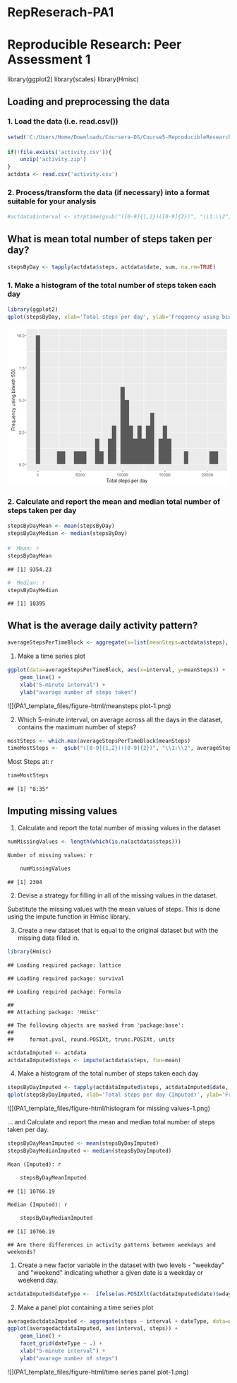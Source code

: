 # RepReserach-PA1



# Reproducible Research: Peer Assessment 1

library(ggplot2)
library(scales)
library(Hmisc)

## Loading and preprocessing the data
### 1. Load the data (i.e. read.csv())


```r
setwd('C:/Users/Home/Downloads/Coursera-DS/Course5-ReproducibleResearch/Lesson2')

if(!file.exists('activity.csv')){
    unzip('activity.zip')
}
actdata <- read.csv('activity.csv')
```

### 2. Process/transform the data (if necessary) into a format suitable for your analysis


```r
#actdata$interval <- strptime(gsub("([0-9]{1,2})([0-9]{2})", "\\1:\\2", actdata$interval), format='%H:%M')
```

## What is mean total number of steps taken per day?



```r
stepsByDay <- tapply(actdata$steps, actdata$date, sum, na.rm=TRUE)
```

### 1. Make a histogram of the total number of steps taken each day


```r
library(ggplot2)
qplot(stepsByDay, xlab='Total steps per day', ylab='Frequency using binwith 500', binwidth=500)
```

![](PA1_template_files/figure-html/plotsteps-1.png)<!-- -->

### 2. Calculate and report the mean and median total number of steps taken per day


```r
stepsByDayMean <- mean(stepsByDay)
stepsByDayMedian <- median(stepsByDay)

#  Mean: r 
stepsByDayMean
```

```
## [1] 9354.23
```

```r
#  Median: r 
stepsByDayMedian
```

```
## [1] 10395
```

## What is the average daily activity pattern?


```r
averageStepsPerTimeBlock <- aggregate(x=list(meanSteps=actdata$steps), by=list(interval=actdata$interval), FUN=mean, na.rm=TRUE)
```

1. Make a time series plot


```r
ggplot(data=averageStepsPerTimeBlock, aes(x=interval, y=meanSteps)) +
    geom_line() +
    xlab("5-minute interval") +
    ylab("average number of steps taken") 
```

![](PA1_template_files/figure-html/meansteps plot-1.png)<!-- -->

2. Which 5-minute interval, on average across all the days in the dataset, contains the maximum number of steps?


```r
mostSteps <- which.max(averageStepsPerTimeBlock$meanSteps)
timeMostSteps <-  gsub("([0-9]{1,2})([0-9]{2})", "\\1:\\2", averageStepsPerTimeBlock[mostSteps,'interval'])
```
Most Steps at: r 
 
 ```r
 timeMostSteps
 ```
 
 ```
 ## [1] "8:35"
 ```

## Imputing missing values
1. Calculate and report the total number of missing values in the dataset


```r
numMissingValues <- length(which(is.na(actdata$steps)))
```
    Number of missing values: r 


```r
    numMissingValues
```

```
## [1] 2304
```

2. Devise a strategy for filling in all of the missing values in the dataset.

Substitute the missing values with the mean values of steps. This is done using
the impute function in Hmisc library.

3. Create a new dataset that is equal to the original dataset but with the missing data filled in.



```r
library(Hmisc)
```

```
## Loading required package: lattice
```

```
## Loading required package: survival
```

```
## Loading required package: Formula
```

```
## 
## Attaching package: 'Hmisc'
```

```
## The following objects are masked from 'package:base':
## 
##     format.pval, round.POSIXt, trunc.POSIXt, units
```

```r
actdataImputed <- actdata
actdataImputed$steps <- impute(actdata$steps, fun=mean)
```

4. Make a histogram of the total number of steps taken each day


```r
stepsByDayImputed <- tapply(actdataImputed$steps, actdataImputed$date, sum)
qplot(stepsByDayImputed, xlab='Total steps per day (Imputed)', ylab='Frequency using binwith 500', binwidth=500)
```

![](PA1_template_files/figure-html/histogram for missing values-1.png)<!-- -->

... and Calculate and report the mean and median total number of steps taken per day.


```r
stepsByDayMeanImputed <- mean(stepsByDayImputed)
stepsByDayMedianImputed <- median(stepsByDayImputed)
```
    Mean (Imputed): r 

```r
    stepsByDayMeanImputed
```

```
## [1] 10766.19
```

    Median (Imputed): r 

```r
    stepsByDayMedianImputed
```

```
## [1] 10766.19
```

    ## Are there differences in activity patterns between weekdays and weekends?
1. Create a new factor variable in the dataset with two levels - "weekday" and "weekend" indicating whether a given date is a weekday or weekend day.


```r
actdataImputed$dateType <-  ifelse(as.POSIXlt(actdataImputed$date)$wday %in% c(0,6), 'weekend', 'weekday')
```

2. Make a panel plot containing a time series plot


```r
averagedactdataImputed <- aggregate(steps ~ interval + dateType, data=actdataImputed, mean)
ggplot(averagedactdataImputed, aes(interval, steps)) + 
    geom_line() + 
    facet_grid(dateType ~ .) +
    xlab("5-minute interval") + 
    ylab("avarage number of steps")
```

![](PA1_template_files/figure-html/time series panel plot-1.png)<!-- -->
